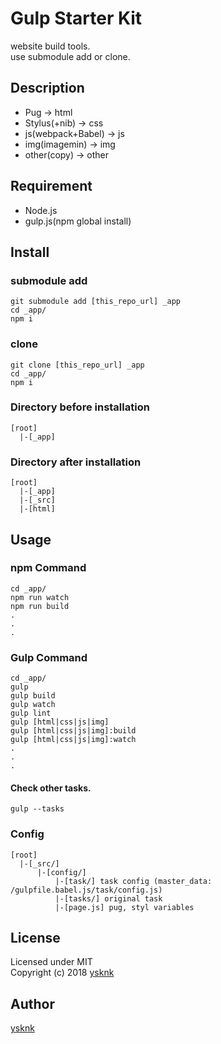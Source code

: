 Gulp Starter Kit
====

website build tools.  
use submodule add or clone.  

## Description

* Pug -> html
* Stylus(+nib) -> css
* js(webpack+Babel) -> js
* img(imagemin) -> img
* other(copy) -> other

## Requirement

* Node.js
* gulp.js(npm global install)

## Install

### submodule add
    git submodule add [this_repo_url] _app
    cd _app/
    npm i

### clone
    git clone [this_repo_url] _app
    cd _app/
    npm i

### Directory before installation

    [root]
      |-[_app]

### Directory after installation

    [root]
      |-[_app]
      |-[_src]
      |-[html]

## Usage

### npm Command

    cd _app/
    npm run watch
    npm run build
    .
    .
    .

### Gulp Command

    cd _app/
    gulp
    gulp build
    gulp watch
    gulp lint
    gulp [html|css|js|img]
    gulp [html|css|js|img]:build
    gulp [html|css|js|img]:watch
    .
    .
    .

#### Check other tasks.

    gulp --tasks

### Config

    [root]
      |-[_src/]
          |-[config/]
              |-[task/] task config (master_data: /gulpfile.babel.js/task/config.js)
              |-[tasks/] original task
              |-[page.js] pug, styl variables

## License

Licensed under MIT  
Copyright (c) 2018 [ysknk](https://github.com/ysknk)  

## Author

[ysknk](https://github.com/ysknk)


